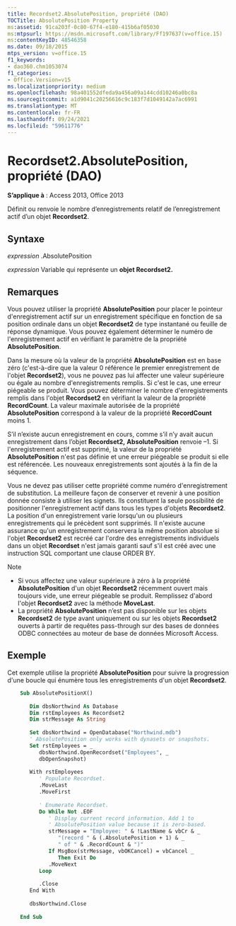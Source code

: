```yaml
---
title: Recordset2.AbsolutePosition, propriété (DAO)
TOCTitle: AbsolutePosition Property
ms:assetid: 91ca203f-0c80-67f4-e180-415b6af05030
ms:mtpsurl: https://msdn.microsoft.com/library/Ff197637(v=office.15)
ms:contentKeyID: 48546358
ms.date: 09/18/2015
mtps_version: v=office.15
f1_keywords:
- dao360.chm1053074
f1_categories:
- Office.Version=v15
ms.localizationpriority: medium
ms.openlocfilehash: 98a401552dfeda9a456a09a144cdd10246a0bc8a
ms.sourcegitcommit: a1d9041c20256616c9c183f7d1049142a7ac6991
ms.translationtype: MT
ms.contentlocale: fr-FR
ms.lasthandoff: 09/24/2021
ms.locfileid: "59611776"
---
```

# <a name="recordset2absoluteposition-property-dao"></a>Recordset2.AbsolutePosition, propriété (DAO)

**S’applique à** : Access 2013, Office 2013

Définit ou renvoie le nombre d’enregistrements relatif de l’enregistrement actif d’un objet **Recordset2**.

## <a name="syntax"></a>Syntaxe

*expression* .AbsolutePosition

*expression* Variable qui représente un **objet Recordset2.**

## <a name="remarks"></a>Remarques

Vous pouvez utiliser la propriété **AbsolutePosition** pour placer le pointeur d'enregistrement actif sur un enregistrement spécifique en fonction de sa position ordinale dans un objet **Recordset2** de type instantané ou feuille de réponse dynamique. Vous pouvez également déterminer le numéro de l'enregistrement actif en vérifiant le paramètre de la propriété **AbsolutePosition**.

Dans la mesure où la valeur de la propriété **AbsolutePosition** est en base zéro (c'est-à-dire que la valeur 0 référence le premier enregistrement de l'objet **Recordset2**), vous ne pouvez pas lui affecter une valeur supérieure ou égale au nombre d'enregistrements remplis. Si c'est le cas, une erreur piégeable se produit. Vous pouvez déterminer le nombre d'enregistrements remplis dans l'objet **Recordset2** en vérifiant la valeur de la propriété **RecordCount**. La valeur maximale autorisée de la propriété **AbsolutePosition** correspond à la valeur de la propriété **RecordCount** moins 1.

S’il n’existe aucun enregistrement en cours, comme s’il n’y avait aucun enregistrement dans l’objet **Recordset2,** **AbsolutePosition** renvoie –1. Si l'enregistrement actif est supprimé, la valeur de la propriété **AbsolutePosition** n'est pas définie et une erreur piégeable se produit si elle est référencée. Les nouveaux enregistrements sont ajoutés à la fin de la séquence.

Vous ne devez pas utiliser cette propriété comme numéro d'enregistrement de substitution. La meilleure façon de conserver et revenir à une position donnée consiste à utiliser les signets. Ils constituent la seule possibilité de positionner l'enregistrement actif dans tous les types d'objets **Recordset2**. La position d'un enregistrement varie lorsqu'un ou plusieurs enregistrements qui le précèdent sont supprimés. Il n'existe aucune assurance qu'un enregistrement conservera la même position absolue si l'objet **Recordset2** est recréé car l'ordre des enregistrements individuels dans un objet **Recordset** n'est jamais garanti sauf s'il est créé avec une instruction SQL comportant une clause ORDER BY.

> [!NOTE]
> - Si vous affectez une valeur supérieure à zéro à la propriété **AbsolutePosition** d'un objet **Recordset2** récemment ouvert mais toujours vide, une erreur piégeable se produit. Remplissez d'abord l'objet **Recordset2** avec la méthode **MoveLast**.
> - La propriété **AbsolutePosition** n’est pas disponible sur les objets **Recordset2** de type avant uniquement ou sur les objets **Recordset2** ouverts à partir de requêtes pass-through sur des bases de données ODBC connectées au moteur de base de données Microsoft Access.

## <a name="example"></a>Exemple

Cet exemple utilise la propriété **AbsolutePosition** pour suivre la progression d'une boucle qui énumère tous les enregistrements d'un objet **Recordset2**.

```vb
    Sub AbsolutePositionX() 
     
       Dim dbsNorthwind As Database 
       Dim rstEmployees As Recordset2 
       Dim strMessage As String 
     
       Set dbsNorthwind = OpenDatabase("Northwind.mdb") 
       ' AbsolutePosition only works with dynasets or snapshots. 
       Set rstEmployees = _ 
          dbsNorthwind.OpenRecordset("Employees", _ 
          dbOpenSnapshot) 
     
       With rstEmployees 
          ' Populate Recordset. 
          .MoveLast 
          .MoveFirst 
     
          ' Enumerate Recordset. 
          Do While Not .EOF 
             ' Display current record information. Add 1 to  
             ' AbsolutePosition value because it is zero-based. 
             strMessage = "Employee: " & !LastName & vbCr & _ 
                "(record " & (.AbsolutePosition + 1) & _ 
                " of " & .RecordCount & ")" 
             If MsgBox(strMessage, vbOKCancel) = vbCancel _ 
                Then Exit Do 
             .MoveNext 
          Loop 
     
          .Close 
       End With 
     
       dbsNorthwind.Close 
     
    End Sub
```
